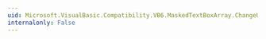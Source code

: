 ```yaml
---
uid: Microsoft.VisualBasic.Compatibility.VB6.MaskedTextBoxArray.ChangeUICues
internalonly: False
---
```

